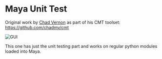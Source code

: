 # Maya Unit Test

Original work by [Chad Vernon](https://github.com/chadmv) as part of his CMT toolset: https://github.com/chadmv/cmt

![GUI](https://github.com/bhowiebkr/mayatest/blob/master/gui.PNG)

This one has just the unit testing part and works on regular python modules loaded into Maya.
